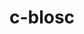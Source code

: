 ---
title: "c-blosc"
layout: cache
categories: [package, develop-2025-03-02]
meta: {"compilers": ["cce@=18.0.0", "gcc@=11.1.0", "gcc@=11.4.0", "gcc@=12.4.0", "oneapi@=2024.1.0", "oneapi@=2024.2.1"], "num_specs": 12, "num_specs_by_stack": {"aws-pcluster-neoverse_v1": 1, "aws-pcluster-x86_64_v4": 2, "data-vis-sdk": 1, "e4s": 2, "e4s-cray-rhel": 2, "e4s-neoverse-v2": 1, "e4s-oneapi": 3, "e4s-rocm-external": 1, "root": 12}, "oss": ["amzn2", "rhel8", "ubuntu20.04", "ubuntu22.04"], "platforms": ["linux"], "stacks": ["aws-pcluster-neoverse_v1", "aws-pcluster-x86_64_v4", "data-vis-sdk", "e4s", "e4s-cray-rhel", "e4s-neoverse-v2", "e4s-oneapi", "e4s-rocm-external", "root"], "targets": ["neoverse_v1", "neoverse_v2", "x86_64_v3", "x86_64_v4"], "versions": ["1.21.5"]}
spec_details: [{"compiler": "gcc@=12.4.0", "hash": "2lppi4vrpy4tm7yj7suctx6p3b2fdwnv", "os": "amzn2", "platform": "linux", "size": "-", "stacks": ["aws-pcluster-neoverse_v1", "root"], "target": "neoverse_v1", "variants": ["+avx2", "build_system=cmake", "build_type=Release", "generator=make", "~ipo"], "versions": ["1.21.5"]}, {"compiler": "oneapi@=2024.2.1", "hash": "2smcmfw32oc5qu5oofoc4kirypqwl57i", "os": "ubuntu22.04", "platform": "linux", "size": "-", "stacks": ["e4s-oneapi", "root"], "target": "x86_64_v3", "variants": ["+avx2", "build_system=cmake", "build_type=Release", "generator=make", "~ipo"], "versions": ["1.21.5"]}, {"compiler": "gcc@=11.4.0", "hash": "6kfrd6ffcvnnbw5iinndkopn7u6ogar4", "os": "ubuntu22.04", "platform": "linux", "size": "-", "stacks": ["e4s", "root"], "target": "x86_64_v3", "variants": ["+avx2", "build_system=cmake", "build_type=Release", "generator=make", "~ipo"], "versions": ["1.21.5"]}, {"compiler": "oneapi@=2024.2.1", "hash": "6wczhezxcbzybem5tnve7gyu2o6ulf5a", "os": "ubuntu22.04", "platform": "linux", "size": "-", "stacks": ["e4s-oneapi", "root"], "target": "x86_64_v3", "variants": ["+avx2", "build_system=cmake", "build_type=Release", "generator=make", "~ipo"], "versions": ["1.21.5"]}, {"compiler": "oneapi@=2024.2.1", "hash": "7yly4bjtgpuohi6fekvl53nbgk5cumrk", "os": "ubuntu22.04", "platform": "linux", "size": "-", "stacks": ["e4s-oneapi", "root"], "target": "x86_64_v3", "variants": ["+avx2", "build_system=cmake", "build_type=Release", "generator=make", "~ipo"], "versions": ["1.21.5"]}, {"compiler": "cce@=18.0.0", "hash": "cwb737uakvmd77kogbfhfzyhob4k6xlg", "os": "rhel8", "platform": "linux", "size": "-", "stacks": ["e4s-cray-rhel", "root"], "target": "x86_64_v3", "variants": ["+avx2", "build_system=cmake", "build_type=Release", "generator=make", "~ipo"], "versions": ["1.21.5"]}, {"compiler": "oneapi@=2024.1.0", "hash": "fpdr3uhki5fbmiidf7twgmeavw5c5so4", "os": "amzn2", "platform": "linux", "size": "-", "stacks": ["aws-pcluster-x86_64_v4", "root"], "target": "x86_64_v3", "variants": ["+avx2", "build_system=cmake", "build_type=Release", "generator=make", "~ipo"], "versions": ["1.21.5"]}, {"compiler": "cce@=18.0.0", "hash": "ixvvv4nm6k7znh3gmrc6dpqpbhukwhi2", "os": "rhel8", "platform": "linux", "size": "-", "stacks": ["e4s-cray-rhel", "root"], "target": "x86_64_v3", "variants": ["+avx2", "build_system=cmake", "build_type=Release", "generator=make", "~ipo"], "versions": ["1.21.5"]}, {"compiler": "gcc@=11.1.0", "hash": "poxe5ew5veaa4yjz7hae4ojmzhx4isto", "os": "ubuntu20.04", "platform": "linux", "size": "-", "stacks": ["data-vis-sdk", "root"], "target": "x86_64_v3", "variants": ["+avx2", "build_system=cmake", "build_type=Release", "generator=make", "~ipo"], "versions": ["1.21.5"]}, {"compiler": "gcc@=11.4.0", "hash": "pq73cgmjvvikr2662ftrzeyp6erao7v4", "os": "ubuntu22.04", "platform": "linux", "size": "-", "stacks": ["e4s-neoverse-v2", "root"], "target": "neoverse_v2", "variants": ["+avx2", "build_system=cmake", "build_type=Release", "generator=make", "~ipo"], "versions": ["1.21.5"]}, {"compiler": "oneapi@=2024.1.0", "hash": "y3fuizoelboxyk4bix4o56yeb6i447wg", "os": "amzn2", "platform": "linux", "size": "-", "stacks": ["aws-pcluster-x86_64_v4", "root"], "target": "x86_64_v4", "variants": ["+avx2", "build_system=cmake", "build_type=Release", "generator=make", "~ipo"], "versions": ["1.21.5"]}, {"compiler": "gcc@=11.4.0", "hash": "zghrabyirn2kte5xsojj7nwavyi5vubl", "os": "ubuntu22.04", "platform": "linux", "size": "-", "stacks": ["e4s", "e4s-rocm-external", "root"], "target": "x86_64_v3", "variants": ["+avx2", "build_system=cmake", "build_type=Release", "generator=make", "~ipo"], "versions": ["1.21.5"]}]
---